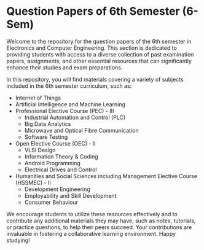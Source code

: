 # Question Papers of 6th Semester (6-Sem)

Welcome to the repository for the question papers of the 6th semester in Electronics and Computer Engineering. This section is dedicated to providing students with access to a diverse collection of past examination papers, assignments, and other essential resources that can significantly enhance their studies and exam preparations.

In this repository, you will find materials covering a variety of subjects included in the 6th semester curriculum, such as:

- Internet of Things
- Artificial Intelligence and Machine Learning
- Professional Elective Course (PEC) - III
  - Industrial Automation and Control (PLC)
  - Big Data Analytics
  - Microwave and Optical Fibre Communication
  - Software Testing
- Open Elective Course (OEC) - II
  - VLSI Design
  - Information Theory & Coding
  - Android Programming
  - Electrical Drives and Control
- Humanities and Social Sciences including Management Elective Course (HSSMEC) - II
  - Development Engineering
  - Employability and Skill Development
  - Consumer Behaviour

We encourage students to utilize these resources effectively and to contribute any additional materials they may have, such as notes, tutorials, or practice questions, to help their peers succeed. Your contributions are invaluable in fostering a collaborative learning environment. Happy studying!